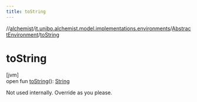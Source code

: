 ```yaml
---
title: toString
---
```

//[alchemist](../../../index.html)/[it.unibo.alchemist.model.implementations.environments](../index.html)/[AbstractEnvironment](index.html)/[toString](to-string.html)



# toString



[jvm]\
open fun [toString](to-string.html)(): [String](https://docs.oracle.com/javase/8/docs/api/java/lang/String.html)



Not used internally. Override as you please.




